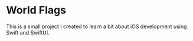 # World Flags

This is a small project I created to learn a bit about iOS development using Swift and SwiftUI.
